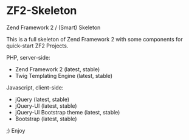 # ZF2-Skeleton
Zend Framework 2 / (Smart) Skeleton

This is a full skeleton of Zend Framework 2 with some components for quick-start ZF2 Projects.

PHP, server-side:
* Zend Framework 2 (latest, stable)
* Twig Templating Engine (latest, stable)

Javascript, client-side:
* jQuery (latest, stable)
* jQuery-UI (latest, stable)
* jQuery-UI Bootstrap theme (latest, stable)
* Bootstrap (latest, stable)


;) Enjoy
